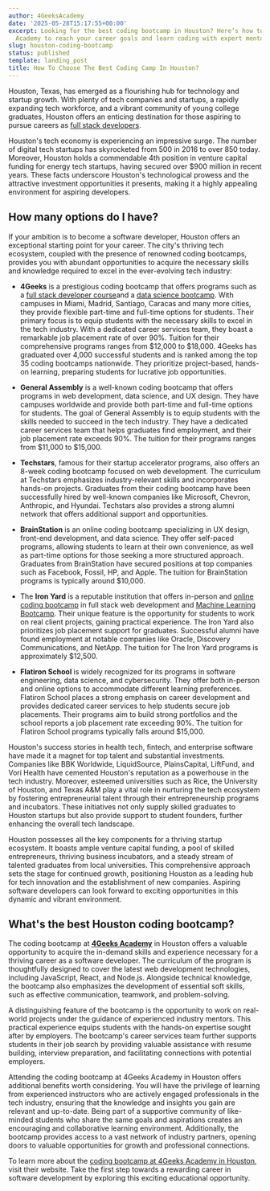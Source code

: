 ```yaml
---
author: 4GeeksAcademy
date: '2025-05-28T15:17:55+00:00'
excerpt: Looking for the best coding bootcamp in Houston? Here’s how to choose 4Geeks
  Academy to reach your career goals and learn coding with expert mentors.
slug: houston-coding-bootcamp
status: published
template: landing_post
title: How To Choose The Best Coding Camp In Houston?
---
```

Houston, Texas, has emerged as a flourishing hub for technology and startup growth. With plenty of tech companies and startups, a rapidly expanding tech workforce, and a vibrant community of young college graduates, Houston offers an enticing destination for those aspiring to pursue careers as [full stack developers](https://4geeksacademy.com/us/full-stack-developer/full-stack-developer).

Houston's tech economy is experiencing an impressive surge. The number of digital tech startups has skyrocketed from 500 in 2016 to over 850 today. Moreover, Houston holds a commendable 4th position in venture capital funding for energy tech startups, having secured over $900 million in recent years. These facts underscore Houston's technological prowess and the attractive investment opportunities it presents, making it a highly appealing environment for aspiring developers.

## How many options do I have?

If your ambition is to become a software developer, Houston offers an exceptional starting point for your career. The city's thriving tech ecosystem, coupled with the presence of renowned coding bootcamps, provides you with abundant opportunities to acquire the necessary skills and knowledge required to excel in the ever-evolving tech industry:

- **4Geeks** is a prestigious coding bootcamp that offers programs such as a [full stack developer course](https://4geeksacademy.com/us/coding-bootcamps/part-time-full-stack-developer)and a [data science bootcamp](https://4geeksacademy.com/us/coding-bootcamps/datascience-machine-learning). With campuses in Miami, Madrid, Santiago, Caracas and many more cities, they provide flexible part-time and full-time options for students. Their primary focus is to equip students with the necessary skills to excel in the tech industry. With a dedicated career services team, they boast a remarkable job placement rate of over 90%. Tuition for their comprehensive programs ranges from $12,000 to $18,000. 4Geeks has graduated over 4,000 successful students and is ranked among the top 35 coding bootcamps nationwide. They prioritize project-based, hands-on learning, preparing students for lucrative job opportunities.

- **General Assembly** is a well-known coding bootcamp that offers programs in web development, data science, and UX design. They have campuses worldwide and provide both part-time and full-time options for students. The goal of General Assembly is to equip students with the skills needed to succeed in the tech industry. They have a dedicated career services team that helps graduates find employment, and their job placement rate exceeds 90%. The tuition for their programs ranges from $11,000 to $15,000.

- **Techstars**, famous for their startup accelerator programs, also offers an 8-week coding bootcamp focused on web development. The curriculum at Techstars emphasizes industry-relevant skills and incorporates hands-on projects. Graduates from their coding bootcamp have been successfully hired by well-known companies like Microsoft, Chevron, Anthropic, and Hyundai. Techstars also provides a strong alumni network that offers additional support and opportunities.

- **BrainStation** is an online coding bootcamp specializing in UX design, front-end development, and data science. They offer self-paced programs, allowing students to learn at their own convenience, as well as part-time options for those seeking a more structured approach. Graduates from BrainStation have secured positions at top companies such as Facebook, Fossil, HP, and Apple. The tuition for BrainStation programs is typically around $10,000.

- The **Iron Yard** is a reputable institution that offers in-person and [online coding bootcamp](https://4geeksacademy.com/us/coding-campus/online-coding-bootcamp) in full stack web development and [Machine Learning Bootcamp](https://4geeksacademy.com/us/coding-bootcamps/machine-learning-engineering). Their unique feature is the opportunity for students to work on real client projects, gaining practical experience. The Iron Yard also prioritizes job placement support for graduates. Successful alumni have found employment at notable companies like Oracle, Discovery Communications, and NetApp. The tuition for The Iron Yard programs is approximately $12,500.

- **Flatiron School** is widely recognized for its programs in software engineering, data science, and cybersecurity. They offer both in-person and online options to accommodate different learning preferences. Flatiron School places a strong emphasis on career development and provides dedicated career services to help students secure job placements. Their programs aim to build strong portfolios and the school reports a job placement rate exceeding 90%. The tuition for Flatiron School programs typically falls around $15,000.

Houston's success stories in health tech, fintech, and enterprise software have made it a magnet for top talent and substantial investments. Companies like BBK Worldwide, LiquidSource, PlainsCapital, LiftFund, and Vori Health have cemented Houston's reputation as a powerhouse in the tech industry. Moreover, esteemed universities such as Rice, the University of Houston, and Texas A&M play a vital role in nurturing the tech ecosystem by fostering entrepreneurial talent through their entrepreneurship programs and incubators. These initiatives not only supply skilled graduates to Houston startups but also provide support to student founders, further enhancing the overall tech landscape.

Houston possesses all the key components for a thriving startup ecosystem. It boasts ample venture capital funding, a pool of skilled entrepreneurs, thriving business incubators, and a steady stream of talented graduates from local universities. This comprehensive approach sets the stage for continued growth, positioning Houston as a leading hub for tech innovation and the establishment of new companies. Aspiring software developers can look forward to exciting opportunities in this dynamic and vibrant environment.

## What's the best Houston coding bootcamp?

The coding bootcamp at [**4Geeks Academy**](https://4geeksacademy.com/) in Houston offers a valuable opportunity to acquire the in-demand skills and experience necessary for a thriving career as a software developer. The curriculum of the program is thoughtfully designed to cover the latest web development technologies, including JavaScript, React, and Node.js. Alongside technical knowledge, the bootcamp also emphasizes the development of essential soft skills, such as effective communication, teamwork, and problem-solving. 

A distinguishing feature of the bootcamp is the opportunity to work on real-world projects under the guidance of experienced industry mentors. This practical experience equips students with the hands-on expertise sought after by employers. The bootcamp's career services team further supports students in their job search by providing valuable assistance with resume building, interview preparation, and facilitating connections with potential employers.

Attending the coding bootcamp at 4Geeks Academy in Houston offers additional benefits worth considering. You will have the privilege of learning from experienced instructors who are actively engaged professionals in the tech industry, ensuring that the knowledge and insights you gain are relevant and up-to-date. Being part of a supportive community of like-minded students who share the same goals and aspirations creates an encouraging and collaborative learning environment. Additionally, the bootcamp provides access to a vast network of industry partners, opening doors to valuable opportunities for growth and professional connections.

To learn more about the [coding bootcamp at 4Geeks Academy in Houston](https://4geeksacademy.com/us/coding-campus/coding-bootcamp-houston), visit their website. Take the first step towards a rewarding career in software development by exploring this exciting educational opportunity.